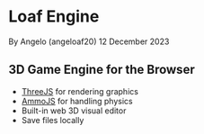 # Loaf Engine
By Angelo (angeloaf20) 12 December 2023

## 3D Game Engine for the Browser
- [ThreeJS](https://github.com/mrdoob/three.js/) for rendering graphics
- [AmmoJS](https://github.com/kripken/ammo.js) for handling physics
- Built-in web 3D visual editor
- Save files locally
